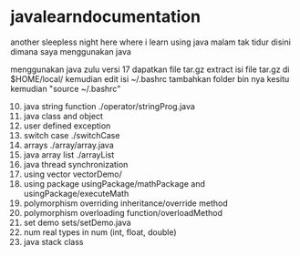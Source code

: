 # javalearndocumentation
another sleepless night here where i learn using java
malam tak tidur disini dimana saya menggunakan java

menggunakan java zulu versi 17
dapatkan file tar.gz
extract isi file tar.gz di $HOME/local/
kemudian edit isi ~/.bashrc
tambahkan folder bin nya kesitu
kemudian "source ~/.bashrc"

 10. java string function ./operator/stringProg.java
 13. java class and object 
 17. user defined exception
 18. switch case ./switchCase
 19. arrays ./array/array.java
 20. java array list ./arrayList
 21. java thread synchronization 
 22. using vector vectorDemo/
 23. using package   usingPackage/mathPackage and usingPackage/executeMath
 24. polymorphism overriding inheritance/override method
 25. polymorphism overloading function/overloadMethod
 26. set demo sets/setDemo.java
 27. num real types in num (int, float, double)
 28. java stack class